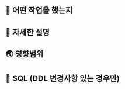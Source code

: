 ## :dart: 어떤 작업을 했는지



## :scroll: 자세한 설명



## :earth_asia: 영향범위



## :ledger: SQL (DDL 변경사항 있는 경우만)
